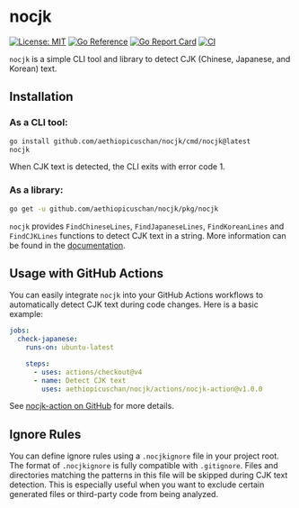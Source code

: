# nocjk

[![License: MIT](https://img.shields.io/badge/License-MIT-brightgreen?style=flat-square)](/LICENSE)
[![Go Reference](https://pkg.go.dev/badge/github.com/aethiopicuschan/nocjk.svg)](https://pkg.go.dev/github.com/aethiopicuschan/nocjk)
[![Go Report Card](https://goreportcard.com/badge/github.com/aethiopicuschan/nocjk)](https://goreportcard.com/report/github.com/aethiopicuschan/nocjk)
[![CI](https://github.com/aethiopicuschan/nocjk/actions/workflows/ci.yaml/badge.svg)](https://github.com/aethiopicuschan/nocjk/actions/workflows/ci.yaml)

`nocjk` is a simple CLI tool and library to detect CJK (Chinese, Japanese, and Korean) text.

## Installation

### As a CLI tool:

```sh
go install github.com/aethiopicuschan/nocjk/cmd/nocjk@latest
nocjk
```

When CJK text is detected, the CLI exits with error code 1.

### As a library:

```sh
go get -u github.com/aethiopicuschan/nocjk/pkg/nocjk
```

`nocjk` provides `FindChineseLines`, `FindJapaneseLines`, `FindKoreanLines` and `FindCJKLines` functions to detect CJK text in a string. More information can be found in the [documentation](https://pkg.go.dev/github.com/aethiopicuschan/nocjk).

## Usage with GitHub Actions

You can easily integrate `nocjk` into your GitHub Actions workflows to automatically detect CJK text during code changes. Here is a basic example:

```yaml
jobs:
  check-japanese:
    runs-on: ubuntu-latest

    steps:
      - uses: actions/checkout@v4
      - name: Detect CJK text
        uses: aethiopicuschan/nocjk/actions/nocjk-action@v1.0.0
```

See [nocjk-action on GitHub](https://github.com/aethiopicuschan/nocjk/tree/main/actions/nocjk-action) for more details.

## Ignore Rules

You can define ignore rules using a `.nocjkignore` file in your project root. The format of `.nocjkignore` is fully compatible with `.gitignore`. Files and directories matching the patterns in this file will be skipped during CJK text detection. This is especially useful when you want to exclude certain generated files or third-party code from being analyzed.
